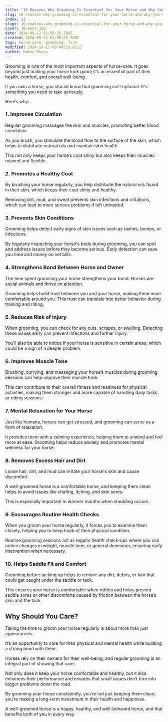 ```yaml
---
title: "10 Reasons Why Grooming Is Essential for Your Horse and Why You Should Care"
slug: 10-reasons-why-grooming-is-essential-for-your-horse-and-why-you-should-care
index: 11
slugx: 10-reasons-why-grooming-is-essential-for-your-horse-and-why-you-should-care
cover: 10-post.jpg
date: 2024-09-12 01:58:25.786Z
created: 2024-09-12 01:58:25.786Z
tags: horse-care, grooming, farm
modified: 2024-10-15 08:49:55.811Z
author: Hamza Mousa
---
```


Grooming is one of the most important aspects of horse-care. It goes beyond just making your horse look good; it's an essential part of their health, comfort, and overall well-being.



If you own a horse, you should know that grooming isn't optional. It's something you need to take seriously.

Here’s why:

### 1. Improves Circulation

Regular grooming massages the skin and muscles, promoting better blood circulation.



As you brush, you stimulate the blood flow to the surface of the skin, which helps to distribute natural oils and maintain skin health.



This not only keeps your horse’s coat shiny but also keeps their muscles relaxed and flexible.

### 2. Promotes a Healthy Coat

By brushing your horse regularly, you help distribute the natural oils found in their skin, which keeps their coat shiny and healthy.



Removing dirt, mud, and sweat prevents skin infections and irritations, which can lead to more serious problems if left untreated.

### 3. Prevents Skin Conditions

Grooming helps detect early signs of skin issues such as rashes, bumps, or infections.



By regularly inspecting your horse's body during grooming, you can spot and address issues before they become serious. Early detection can save you time and money on vet bills.

### 4. Strengthens Bond Between Horse and Owner

The time spent grooming your horse strengthens your bond. Horses are social animals and thrive on attention.



Grooming helps build trust between you and your horse, making them more comfortable around you. This trust can translate into better behavior during training and riding.

### 5. Reduces Risk of Injury

When grooming, you can check for any cuts, scrapes, or swelling. Detecting these issues early can prevent infections and further injury.



You’ll also be able to notice if your horse is sensitive in certain areas, which could be a sign of a deeper problem.

### 6. Improves Muscle Tone

Brushing, currying, and massaging your horse’s muscles during grooming sessions can help improve their muscle tone.

This can contribute to their overall fitness and readiness for physical activities, making them stronger and more capable of handling daily tasks or riding sessions.

### 7. Mental Relaxation for Your Horse

Just like humans, horses can get stressed, and grooming can serve as a form of relaxation.



It provides them with a calming experience, helping them to unwind and feel more at ease. Grooming helps reduce anxiety and promotes mental wellness for your horse.

### 8. Removes Excess Hair and Dirt

Loose hair, dirt, and mud can irritate your horse's skin and cause discomfort.



A well-groomed horse is a comfortable horse, and keeping them clean helps to avoid issues like chafing, itching, and skin sores. 



This is especially important in warmer months when shedding occurs.

### 9. Encourages Routine Health Checks

When you groom your horse regularly, it forces you to examine them closely, helping you to keep track of their physical condition.



Routine grooming sessions act as regular health check-ups where you can notice changes in weight, muscle tone, or general demeanor, ensuring early intervention when necessary.

### 10. Helps Saddle Fit and Comfort

Grooming before tacking up helps to remove any dirt, debris, or hair that could get caught under the saddle or tack.



This ensures your horse is comfortable when ridden and helps prevent saddle sores or other discomforts caused by friction between the horse’s skin and the tack.

## Why Should You Care?

Taking the time to groom your horse regularly is about more than just appearances.



It’s an opportunity to care for their physical and mental health while building a strong bond with them.



Horses rely on their owners for their well-being, and regular grooming is an integral part of showing that care.



Not only does it keep your horse comfortable and healthy, but it also enhances their performance and ensures that small issues don’t turn into bigger problems down the road.



By grooming your horse consistently, you’re not just keeping them clean; you’re making a long-term investment in their health and happiness.



A well-groomed horse is a happy, healthy, and well-behaved horse, and that benefits both of you in every way.